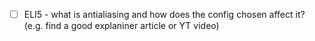 
- [ ] ELI5 - what is antialiasing and how does the config chosen affect it? (e.g. find a good explaniner article or YT video)
